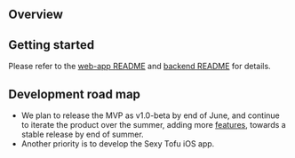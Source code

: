 ## Overview


## Getting started
Please refer to the [web-app README](./frontend/README.md) and [backend README](./backend/README.md) for details.


## Development road map
- We plan to release the MVP as v1.0-beta by end of June, and continue to iterate the product over the summer, adding more [features](), towards a stable release by end of summer.
- Another priority is to develop the Sexy Tofu iOS app.